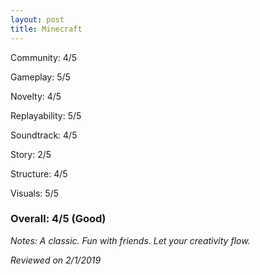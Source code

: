 ```yaml
---
layout: post
title: Minecraft
---
```


Community: 4/5

Gameplay: 5/5

Novelty: 4/5

Replayability: 5/5

Soundtrack: 4/5

Story: 2/5

Structure: 4/5

Visuals: 5/5

### Overall: 4/5 (Good)

*Notes: A classic. Fun with friends. Let your creativity flow.*

*Reviewed on 2/1/2019*
